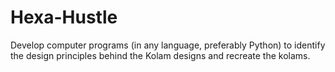 # Hexa-Hustle
Develop computer programs (in any language, preferably Python) to identify the design principles behind the Kolam designs and recreate the kolams.
